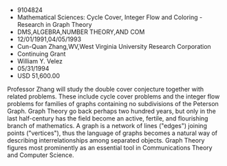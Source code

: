 
* 9104824
* Mathematical Sciences: Cycle Cover, Integer Flow and Coloring - Research in Graph Theory
* DMS,ALGEBRA,NUMBER THEORY,AND COM
* 12/01/1991,04/05/1993
* Cun-Quan Zhang,WV,West Virginia University Research Corporation
* Continuing Grant
* William Y. Velez
* 05/31/1994
* USD 51,600.00

Professor Zhang will study the double cover conjecture together with related
problems. These include cycle cover problems and the integer flow problems for
families of graphs containing no subdivisions of the Peterson Graph. Graph
Theory go back perhaps two hundred years, but only in the last half-century has
the field become an active, fertile, and flourishing branch of mathematics. A
graph is a network of lines ("edges") joining points ("vertices"), thus the
language of graphs becomes a natural way of describing interrelationships among
separated objects. Graph Theory figures most prominently as an essential tool in
Communications Theory and Computer Science.
